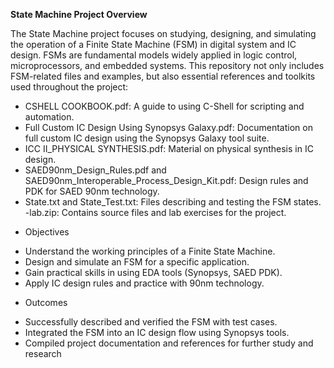 **State Machine Project Overview**

The State Machine project focuses on studying, designing, and simulating the operation of a Finite State Machine (FSM) in digital system and IC design. FSMs are fundamental models widely applied in logic control, microprocessors, and embedded systems.
This repository not only includes FSM-related files and examples, but also essential references and toolkits used throughout the project:

- CSHELL COOKBOOK.pdf: A guide to using C-Shell for scripting and automation.
- Full Custom IC Design Using Synopsys Galaxy.pdf: Documentation on full custom IC design using the Synopsys Galaxy tool suite.
- ICC II_PHYSICAL SYNTHESIS.pdf: Material on physical synthesis in IC design.
- SAED90nm_Design_Rules.pdf and SAED90nm_Interoperable_Process_Design_Kit.pdf: Design rules and PDK for SAED 90nm technology.
- State.txt and State_Test.txt: Files describing and testing the FSM states.
-lab.zip: Contains source files and lab exercises for the project.

+ Objectives
- Understand the working principles of a Finite State Machine.
- Design and simulate an FSM for a specific application.
- Gain practical skills in using EDA tools (Synopsys, SAED PDK).
- Apply IC design rules and practice with 90nm technology.

+ Outcomes
- Successfully described and verified the FSM with test cases.
- Integrated the FSM into an IC design flow using Synopsys tools.
- Compiled project documentation and references for further study and research
